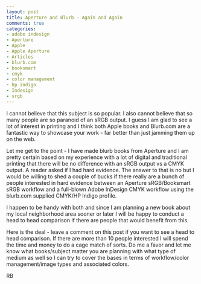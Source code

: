 ```yaml
---
layout: post
title: Aperture and Blurb - Again and Again
comments: true
categories:
- adobe indesign
- Aperture
- Apple
- Apple Aperture
- Articles
- blurb.com
- booksmart
- cmyk
- color management
- hp indigo
- Indesign
- srgb
---
```

I cannot believe that this subject is so popular. I also cannot believe that so many people are so paranoid of an sRGB output. I guess I am glad to see a lot of interest in printing and I think both Apple books and Blurb.com are a fantastic way to showcase your work - far better than just jamming them up on the web.

Let me get to the point - I have made blurb books from Aperture and I am pretty certain based on my experience with a lot of digital and traditional printing that there will be no difference with an sRGB output vs a CMYK output. A reader asked if I had hard evidence. The answer to that is no but I would be willing to shed a couple of bucks if there really are a bunch of people interested in hard evidence between an Aperture sRGB/Booksmart sRGB workflow and a full-blown Adobe InDesign CMYK workflow using the blurb.com supplied CMYK/HP Indigo profile.

I happen to be handy with both and since I am planning a new book about my local neighborhood area sooner or later I will be happy to conduct a head to head comparison if there are people that would benefit from this.

Here is the deal - leave a comment on this post if you want to see a head to head comparison. If there are more than 10 people interested I will spend the time and money to do a cage match of sorts. Do me a favor and let me know what books/subject matter you are planning with what type of medium as well so I can try to cover the bases in terms of workflow/color management/image types and associated colors.

RB